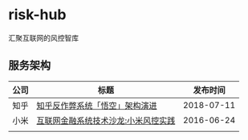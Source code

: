 # risk-hub
汇聚互联网的风控智库



## 服务架构

| 公司 | 标题                                                         | 发布时间   |
| ---- | ------------------------------------------------------------ | ---------- |
| 知乎 | [知乎反作弊系统「悟空」架构演进](<https://zhuanlan.zhihu.com/p/39482667>) | 2018-07-11 |
| 小米 | [互联网金融系统技术沙龙:小米风控实践](https://blog.csdn.net/weixin_45583158/article/details/100143031) | 2016-06-24 |
|      |                                                              |            |






